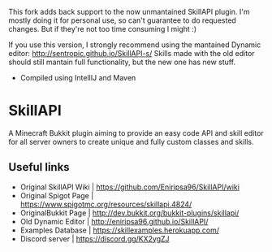 This fork adds back support to the now unmantained SkillAPI plugin. I'm mostly doing it for personal use, so can't guarantee to do requested changes. But if they're not too time consuming I might :)

If you use this version, I strongly recommend using the mantained Dynamic editor:
http://sentropic.github.io/SkillAPI-s/
Skills made with the old editor should still mantain full functionality, but the new one has new stuff.

* Compiled using IntellIJ and Maven

# SkillAPI
A Minecraft Bukkit plugin aiming to provide an easy code API and skill editor 
for all server owners to create unique and fully custom classes and skills.

## Useful links
* Original SkillAPI Wiki    | https://github.com/Eniripsa96/SkillAPI/wiki
* Original Spigot Page      | https://www.spigotmc.org/resources/skillapi.4824/
* OriginalBukkit Page      | http://dev.bukkit.org/bukkit-plugins/skillapi/
* Old Dynamic Editor   | http://eniripsa96.github.io/SkillAPI/
* Examples Database | https://skillexamples.herokuapp.com/
* Discord server        | https://discord.gg/KX2ygZJ

